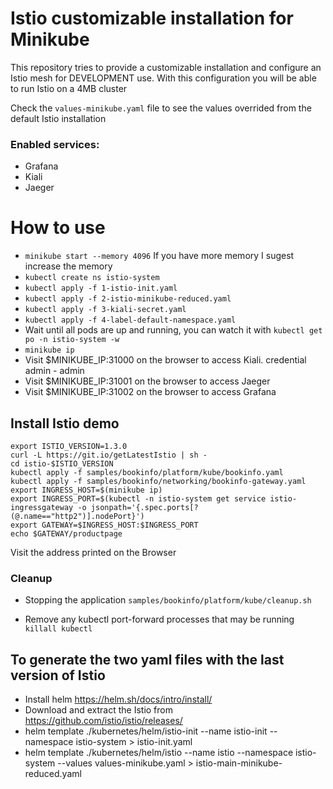 # Istio customizable installation for Minikube

This repository tries to provide a customizable installation and configure an Istio mesh for DEVELOPMENT use. With this configuration you will be able to run Istio on a 4MB cluster


Check the `values-minikube.yaml` file to see the values overrided from the default Istio installation

### Enabled services: 
- Grafana
- Kiali
- Jaeger 


# How to use
* `minikube start --memory 4096` If you have more memory I sugest increase the memory
* `kubectl create ns istio-system`
* `kubectl apply -f 1-istio-init.yaml`
* `kubectl apply -f 2-istio-minikube-reduced.yaml`
* `kubectl apply -f 3-kiali-secret.yaml`
* `kubectl apply -f 4-label-default-namespace.yaml`
* Wait until all pods are up and running, you can watch it with `kubectl get po -n istio-system -w`
* `minikube ip` 
* Visit $MINIKUBE_IP:31000 on the browser to access Kiali. credential admin - admin
* Visit $MINIKUBE_IP:31001 on the browser to access Jaeger
* Visit $MINIKUBE_IP:31002 on the browser to access Grafana

## Install Istio demo

```
export ISTIO_VERSION=1.3.0
curl -L https://git.io/getLatestIstio | sh -
cd istio-$ISTIO_VERSION 
kubectl apply -f samples/bookinfo/platform/kube/bookinfo.yaml
kubectl apply -f samples/bookinfo/networking/bookinfo-gateway.yaml
export INGRESS_HOST=$(minikube ip)
export INGRESS_PORT=$(kubectl -n istio-system get service istio-ingressgateway -o jsonpath='{.spec.ports[?(@.name=="http2")].nodePort}')
export GATEWAY=$INGRESS_HOST:$INGRESS_PORT
echo $GATEWAY/productpage
```

Visit the address printed on the Browser


### Cleanup

* Stopping the application
``samples/bookinfo/platform/kube/cleanup.sh``

* Remove any kubectl port-forward processes that may be running
`killall kubectl`

## To generate the two yaml files with the last version of Istio

* Install helm https://helm.sh/docs/intro/install/
* Download and extract the Istio from https://github.com/istio/istio/releases/
* helm template ./kubernetes/helm/istio-init --name istio-init --namespace istio-system > istio-init.yaml
* helm template ./kubernetes/helm/istio --name istio --namespace istio-system --values values-minikube.yaml > istio-main-minikube-reduced.yaml
